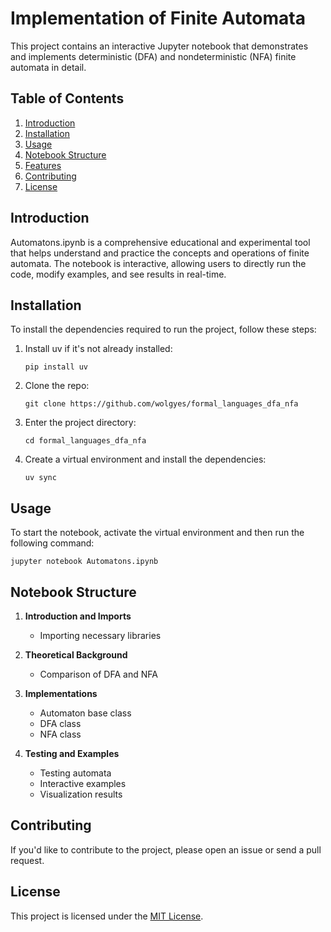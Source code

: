 # Implementation of Finite Automata

This project contains an interactive Jupyter notebook that demonstrates and implements deterministic (DFA) and nondeterministic (NFA) finite automata in detail.

## Table of Contents

1. [Introduction](#introduction)
2. [Installation](#installation)
3. [Usage](#usage)
4. [Notebook Structure](#notebook-structure)
5. [Features](#features)
6. [Contributing](#contributing)
7. [License](#license)

## Introduction

Automatons.ipynb is a comprehensive educational and experimental tool that helps understand and practice the concepts and operations of finite automata. The notebook is interactive, allowing users to directly run the code, modify examples, and see results in real-time.

## Installation

To install the dependencies required to run the project, follow these steps:

1. Install uv if it's not already installed:
   ```
   pip install uv
   ```

2. Clone the repo:
   ```
   git clone https://github.com/wolgyes/formal_languages_dfa_nfa
   ```

3. Enter the project directory:
   ```
   cd formal_languages_dfa_nfa
   ```

4. Create a virtual environment and install the dependencies:
   ```
   uv sync
   ```

## Usage

To start the notebook, activate the virtual environment and then run the following command:

```
jupyter notebook Automatons.ipynb
```

## Notebook Structure

1. **Introduction and Imports**
   - Importing necessary libraries

2. **Theoretical Background**
   - Comparison of DFA and NFA

3. **Implementations**
   - Automaton base class
   - DFA class
   - NFA class

4. **Testing and Examples**
   - Testing automata
   - Interactive examples
   - Visualization results

## Contributing

If you'd like to contribute to the project, please open an issue or send a pull request.

## License

This project is licensed under the [MIT License](LICENSE).